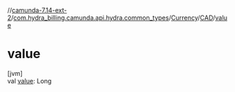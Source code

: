 //[camunda-7.14-ext-2](../../../../index.md)/[com.hydra_billing.camunda.api.hydra.common_types](../../index.md)/[Currency](../index.md)/[CAD](index.md)/[value](value.md)

# value

[jvm]\
val [value](value.md): Long
